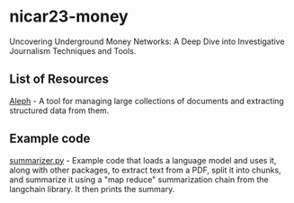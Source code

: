 # nicar23-money

Uncovering Underground Money Networks: A Deep Dive into Investigative Journalism Techniques and Tools.

## List of Resources

[Aleph](https://github.com/alephdata/aleph) - A tool for managing large collections of documents and extracting structured data from them.

## Example code

[summarizer.py](nicar23_money/summarizer.py) - Example code that loads a language model and uses it, along with other packages, to extract text from a PDF, split it into chunks, and summarize it using a "map reduce" summarization chain from the langchain library. It then prints the summary.
